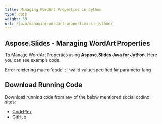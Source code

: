 ```yaml
---
title: Managing WordArt Properties in Jython
type: docs
weight: 60
url: /java/managing-wordart-properties-in-jython/
---
```


## **Aspose.Slides - Managing WordArt Properties**
To Manage WordArt Properties using **Aspose.Slides Java for Jython**. Here you can see example code.

Error rendering macro 'code' : Invalid value specified for parameter lang
## **Download Running Code**
Download running code from any of the below mentioned social coding sites:

- [CodePlex](https://asposeslidesjavajython.codeplex.com/releases/view/620122)
- [GitHub](https://github.com/aspose-slides/Aspose.Slides-for-Java/releases/tag/Aspose.Slides_Java_for_Jython-v1.0)

